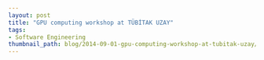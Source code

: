 ```yaml
---
layout: post
title: "GPU computing workshop at TÜBİTAK UZAY"
tags:
- Software Engineering
thumbnail_path: blog/2014-09-01-gpu-computing-workshop-at-tubitak-uzay/photo2.jpeg
---
```

